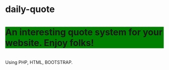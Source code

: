 # daily-quote
<h1 style=" background-color: green;">An interesting quote system for your website. Enjoy folks!</h1>
<br>
Using PHP, HTML, BOOTSTRAP.

